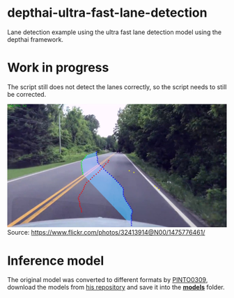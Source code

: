 # depthai-ultra-fast-lane-detection
 Lane detection example using the ultra fast lane detection model using the depthai framework.

# Work in progress
The script still does not detect the lanes correctly, so the script needs to still be corrected.

![!Depthai Ultra fast lane detection](https://github.com/ibaiGorordo/depthai-ultra-fast-lane-detection/blob/main/doc/img/output.jpg)
Source: https://www.flickr.com/photos/32413914@N00/1475776461/

# Inference model
The original model was converted to different formats by [PINTO0309](https://github.com/PINTO0309), download the models from [his repository](https://github.com/PINTO0309/PINTO_model_zoo/tree/main/140_Ultra-Fast-Lane-Detection) and save it into the **[models](https://github.com/ibaiGorordo/depthai-ultra-fast-lane-detection/tree/main/models)** folder. 
